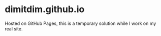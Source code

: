 dimitdim.github.io
==================
Hosted on GitHub Pages, this is a temporary solution while I work on my real site.
